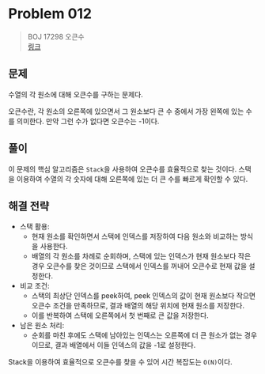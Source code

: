 # Problem 012

> BOJ 17298 오큰수
> <br/>
> [링크](https://www.acmicpc.net/problem/17298)

## 문제

수열의 각 원소에 대해 오큰수를 구하는 문제다.

오큰수란, 각 원소의 오른쪽에 있으면서 그 원소보다 큰 수 중에서 가장 왼쪽에 있는 수를 의미한다.
만약 그런 수가 없다면 오큰수는 -1이다.

## 풀이

이 문제의 핵심 알고리즘은 `Stack`을 사용하여 오큰수를 효율적으로 찾는 것이다. 스택을 이용하여 수열의 각 숫자에 대해 오른쪽에 있는 더 큰 수를 빠르게 확인할 수 있다.

## 해결 전략

- 스택 활용:
    - 현재 원소를 확인하면서 스택에 인덱스를 저장하여 다음 원소와 비교하는 방식을 사용한다.
    - 배열의 각 원소를 차례로 순회하며, 스택에 있는 인덱스가 현재 원소보다 작은 경우 오큰수를 찾은 것이므로 스택에서 인덱스를 꺼내어 오큰수로 현재 값을 설정한다.
- 비교 조건:
    - 스택의 최상단 인덱스를 peek하여, peek 인덱스의 값이 현재 원소보다 작으면 오큰수 조건을 만족하므로, 결과 배열의 해당 위치에 현재 원소를 저장한다.
    - 이를 반복하여 스택에 오른쪽에서 첫 번째로 큰 값을 저장한다.
- 남은 원소 처리:
    - 순회를 마친 후에도 스택에 남아있는 인덱스는 오른쪽에 더 큰 원소가 없는 경우이므로, 결과 배열에서 이들 인덱스의 값을 -1로 설정한다.

Stack을 이용하여 효율적으로 오큰수를 찾을 수 있어 시간 복잡도는 `O(N)`이다.